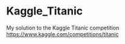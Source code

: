 # Kaggle_Titanic
My solution to the Kaggle Titanic competition https://www.kaggle.com/competitions/titanic
